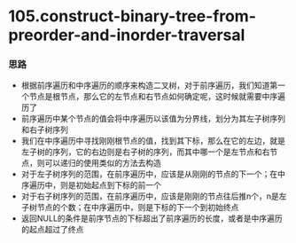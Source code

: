 # 105.construct-binary-tree-from-preorder-and-inorder-traversal

### 思路

- 根据前序遍历和中序遍历的顺序来构造二叉树，对于前序遍历，我们知道第一个节点是根节点，那么它的左节点和右节点如何确定呢，这时候就需要中序遍历了
- 前序遍历中某个节点的值会将中序遍历以该值为分界线，划分为其左子树序列和右子树序列
- 我们在中序遍历中寻找刚刚根节点的值，找到其下标，那么在它的左边，就是左子树的序列，它的右边则是右子树的序列，而其中哪一个是左节点和右节点，则可以递归的使用类似的方法去构造
- 对于左子树序列的范围，在前序遍历中，应该是从刚刚的节点的下一个；在中序遍历中，则是初始起点到下标的前一个
- 对于右子树序列的范围，在前序遍历中，应该是刚刚的节点往后推n个，n是左子树节点的个数；在中序遍历中，则是下标的下一个到初始终点
- 返回NULL的条件是前序节点的下标超出了前序遍历的长度，或者是中序遍历的起点超过了终点